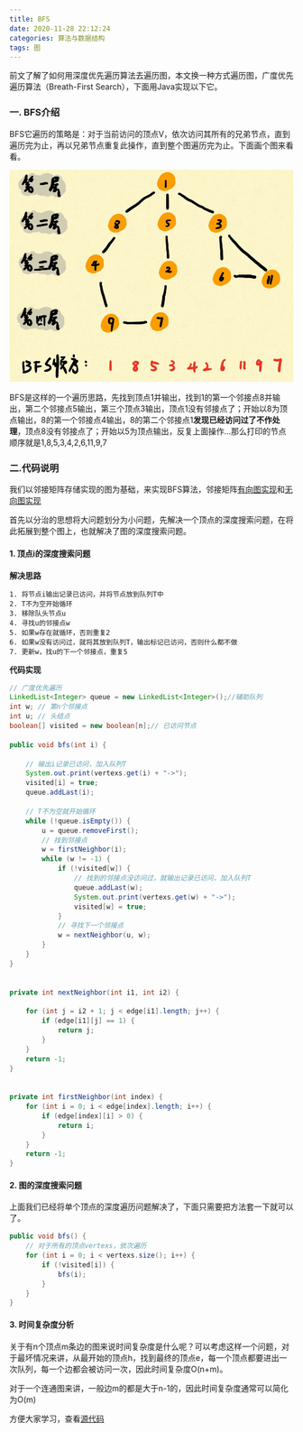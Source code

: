```yaml
---
title: BFS
date: 2020-11-28 22:12:24
categories: 算法与数据结构
tags: 图
---
```


前文了解了如何用深度优先遍历算法去遍历图，本文换一种方式遍历图，广度优先遍历算法（Breath-First Search），下面用Java实现以下它。

### 一. BFS介绍

BFS它遍历的策略是：对于当前访问的顶点V，依次访问其所有的兄弟节点，直到遍历完为止，再以兄弟节点重复此操作，直到整个图遍历完为止。下面画个图来看看。

![title](https://raw.githubusercontent.com/Demo233/images/main/gitnote/2020/11/28/1606573744520-1606573771391.jpg)

BFS是这样的一个遍历思路，先找到顶点1并输出，找到1的第一个邻接点8并输出，第二个邻接点5输出，第三个顶点3输出，顶点1没有邻接点了；开始以8为顶点输出，8的第一个邻接点4输出，8的第二个邻接点1**发现已经访问过了不作处理**，顶点8没有邻接点了；开始以5为顶点输出，反复上面操作...那么打印的节点顺序就是1,8,5,3,4,2,6,11,9,7

### 二.代码说明

我们以邻接矩阵存储实现的图为基础，来实现BFS算法，邻接矩阵[有向图实现](http://hoey.tk/2020/11/22/2020%E5%B9%B411%E6%9C%8822%E6%97%A514:11:18_%E9%82%BB%E6%8E%A5%E7%9F%A9%E9%98%B5%E6%9C%89%E5%90%91%E5%9B%BE/)和[无向图实现](http://hoey.tk/2020/11/21/2020%E5%B9%B411%E6%9C%8821%E6%97%A522:45:32_%E9%82%BB%E6%8E%A5%E7%9F%A9%E9%98%B5%E6%97%A0%E5%90%91%E5%9B%BE/)

首先以分治的思想将大问题划分为小问题，先解决一个顶点的深度搜索问题，在将此拓展到整个图上，也就解决了图的深度搜索问题。

#### 1. 顶点i的深度搜索问题

**解决思路**

```
1. 将节点i输出记录已访问，并将节点放到队列T中
2. T不为空开始循环
3. 移除队头节点u
4. 寻找u的邻接点w
5. 如果w存在就循环，否则重复2
6. 如果w没有访问过，就将其放到队列T，输出标记已访问，否则什么都不做
7. 更新w，找u的下一个邻接点，重复5
```

**代码实现**

```java
// 广度优先遍历
LinkedList<Integer> queue = new LinkedList<Integer>();//辅助队列
int w; // 第n个邻接点
int u; // 头结点
boolean[] visited = new boolean[n];// 已访问节点

public void bfs(int i) {

    // 输出i记录已访问，加入队列T
    System.out.print(vertexs.get(i) + "->");
    visited[i] = true;
    queue.addLast(i);

    // T不为空就开始循环
    while (!queue.isEmpty()) {
        u = queue.removeFirst();
        // 找到邻接点
        w = firstNeighbor(i);
        while (w != -1) {
            if (!visited[w]) {
                // 找到的邻接点没访问过，就输出记录已访问，加入队列T
                queue.addLast(w);
                System.out.print(vertexs.get(w) + "->");
                visited[w] = true;
            }
            // 寻找下一个邻接点
            w = nextNeighbor(u, w);
        }
    }
}


private int nextNeighbor(int i1, int i2) {

    for (int j = i2 + 1; j < edge[i1].length; j++) {
        if (edge[i1][j] == 1) {
            return j;
        }
    }
    return -1;
}


private int firstNeighbor(int index) {
    for (int i = 0; i < edge[index].length; i++) {
        if (edge[index][i] > 0) {
            return i;
        }
    }
    return -1;
}

```

#### 2. 图的深度搜索问题

上面我们已经将单个顶点的深度遍历问题解决了，下面只需要把方法套一下就可以了。

```java
public void bfs() {
    // 对于所有的顶点vertexs，依次遍历
    for (int i = 0; i < vertexs.size(); i++) {
        if (!visited[i]) {
            bfs(i);
        }
    }
}
```

#### 3. 时间复杂度分析

关于有n个顶点m条边的图来说时间复杂度是什么呢？可以考虑这样一个问题，对于最坏情况来讲，从最开始的顶点h，找到最终的顶点e，每一个顶点都要进出一次队列，每一个边都会被访问一次，因此时间复杂度O(n+m)。

对于一个连通图来讲，一般边m的都是大于n-1的，因此时间复杂度通常可以简化为O(m)


方便大家学习，查看[源代码](https://github.com/Demo233/algorithm/blob/master/src/main/java/com/paic/graph/MatrixUDG.java)

